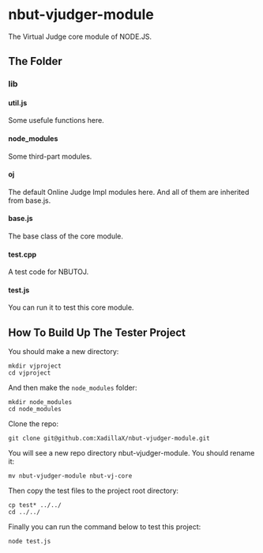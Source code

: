 # nbut-vjudger-module

The Virtual Judge core module of NODE.JS.

## The Folder

### lib

#### util.js

Some usefule functions here.

#### node_modules

Some third-part modules.

#### oj

The default Online Judge Impl modules here. And all of them are inherited from base.js.

#### base.js

The base class of the core module.

#### test.cpp

A test code for NBUTOJ.

#### test.js

You can run it to test this core module.

## How To Build Up The Tester Project

You should make a new directory:

    mkdir vjproject
    cd vjproject

And then make the `node_modules` folder:

    mkdir node_modules
    cd node_modules

Clone the repo:

    git clone git@github.com:XadillaX/nbut-vjudger-module.git

You will see a new repo directory nbut-vjudger-module. You should rename it:

    mv nbut-vjudger-module nbut-vj-core

Then copy the test files to the project root directory:

    cp test* ../../
    cd ../../

Finally you can run the command below to test this project:

    node test.js